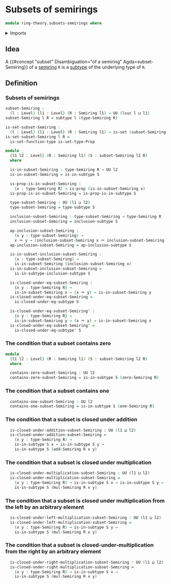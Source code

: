 # Subsets of semirings

```agda
module ring-theory.subsets-semirings where
```

<details><summary>Imports</summary>

```agda
open import foundation.identity-types
open import foundation.propositional-extensionality
open import foundation.propositions
open import foundation.sets
open import foundation.subtypes
open import foundation.universe-levels

open import ring-theory.semirings
```

</details>

## Idea

A {{#concept "subset" Disambiguation="of a semiring" Agda=subset-Semiring}} of a
[semiring](ring-theory.semirings.md) `R` is a [subtype](foundation.subtypes.md)
of the underlying type of `R`.

## Definition

### Subsets of semirings

```agda
subset-Semiring :
  (l : Level) {l1 : Level} (R : Semiring l1) → UU (lsuc l ⊔ l1)
subset-Semiring l R = subtype l (type-Semiring R)

is-set-subset-Semiring :
  (l : Level) {l1 : Level} (R : Semiring l1) → is-set (subset-Semiring l R)
is-set-subset-Semiring l R =
  is-set-function-type is-set-type-Prop

module _
  {l1 l2 : Level} (R : Semiring l1) (S : subset-Semiring l2 R)
  where

  is-in-subset-Semiring : type-Semiring R → UU l2
  is-in-subset-Semiring = is-in-subtype S

  is-prop-is-in-subset-Semiring :
    (x : type-Semiring R) → is-prop (is-in-subset-Semiring x)
  is-prop-is-in-subset-Semiring = is-prop-is-in-subtype S

  type-subset-Semiring : UU (l1 ⊔ l2)
  type-subset-Semiring = type-subtype S

  inclusion-subset-Semiring : type-subset-Semiring → type-Semiring R
  inclusion-subset-Semiring = inclusion-subtype S

  ap-inclusion-subset-Semiring :
    (x y : type-subset-Semiring) →
    x ＝ y → (inclusion-subset-Semiring x ＝ inclusion-subset-Semiring y)
  ap-inclusion-subset-Semiring = ap-inclusion-subtype S

  is-in-subset-inclusion-subset-Semiring :
    (x : type-subset-Semiring) →
    is-in-subset-Semiring (inclusion-subset-Semiring x)
  is-in-subset-inclusion-subset-Semiring =
    is-in-subtype-inclusion-subtype S

  is-closed-under-eq-subset-Semiring :
    {x y : type-Semiring R} →
    is-in-subset-Semiring x → (x ＝ y) → is-in-subset-Semiring y
  is-closed-under-eq-subset-Semiring =
    is-closed-under-eq-subtype S

  is-closed-under-eq-subset-Semiring' :
    {x y : type-Semiring R} →
    is-in-subset-Semiring y → (x ＝ y) → is-in-subset-Semiring x
  is-closed-under-eq-subset-Semiring' =
    is-closed-under-eq-subtype' S
```

### The condition that a subset contains zero

```agda
module _
  {l1 l2 : Level} (R : Semiring l1) (S : subset-Semiring l2 R)
  where

  contains-zero-subset-Semiring : UU l2
  contains-zero-subset-Semiring = is-in-subtype S (zero-Semiring R)
```

### The condition that a subset contains one

```agda
  contains-one-subset-Semiring : UU l2
  contains-one-subset-Semiring = is-in-subtype S (one-Semiring R)
```

### The condition that a subset is closed under addition

```agda
  is-closed-under-addition-subset-Semiring : UU (l1 ⊔ l2)
  is-closed-under-addition-subset-Semiring =
    (x y : type-Semiring R) →
    is-in-subtype S x → is-in-subtype S y →
    is-in-subtype S (add-Semiring R x y)
```

### The condition that a subset is closed under multiplication

```agda
  is-closed-under-multiplication-subset-Semiring : UU (l1 ⊔ l2)
  is-closed-under-multiplication-subset-Semiring =
    (x y : type-Semiring R) → is-in-subtype S x → is-in-subtype S y →
    is-in-subtype S (mul-Semiring R x y)
```

### The condition that a subset is closed under multiplication from the left by an arbitrary element

```agda
  is-closed-under-left-multiplication-subset-Semiring : UU (l1 ⊔ l2)
  is-closed-under-left-multiplication-subset-Semiring =
    (x y : type-Semiring R) → is-in-subtype S y →
    is-in-subtype S (mul-Semiring R x y)
```

### The condition that a subset is closed-under-multiplication from the right by an arbitrary element

```agda
  is-closed-under-right-multiplication-subset-Semiring : UU (l1 ⊔ l2)
  is-closed-under-right-multiplication-subset-Semiring =
    (x y : type-Semiring R) → is-in-subtype S x →
    is-in-subtype S (mul-Semiring R x y)
```
